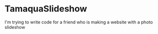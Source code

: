 # TamaquaSlideshow
I'm trying to write code for a friend who is making a website with a photo slideshow
